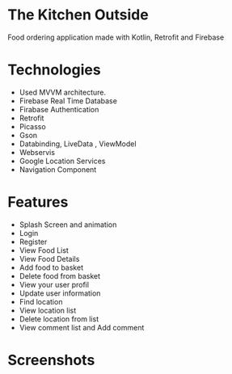 # The Kitchen Outside
Food ordering application made with Kotlin, Retrofit and Firebase

# Technologies 
- Used MVVM architecture.
- Firebase Real Time Database
- Firabase Authentication
- Retrofit
- Picasso
- Gson
- Databinding, LiveData , ViewModel
- Webservis
- Google Location Services
- Navigation Component
# Features 
- Splash Screen and animation
- Login
- Register
- View Food List
- View Food Details
- Add food to basket
- Delete food from basket
- View your user profil
- Update user information
- Find location
- View location list
- Delete location from list
- View comment list and Add comment 
# Screenshots
